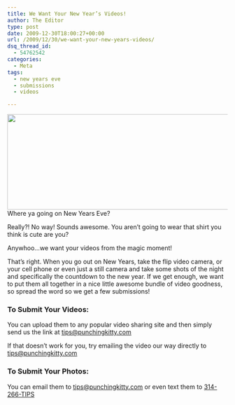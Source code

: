 ```yaml
---
title: We Want Your New Year’s Videos!
author: The Editor
type: post
date: 2009-12-30T18:00:27+00:00
url: /2009/12/30/we-want-your-new-years-videos/
dsq_thread_id:
  - 54762542
categories:
  - Meta
tags:
  - new years eve
  - submissions
  - videos

---
```

[<img class="aligncenter size-full wp-image-2707" title="new-years-eve-1907-times-square1" src="http://punchingkitty.com/wp-content/uploads/2009/12/new-years-eve-1907-times-square1.jpg" alt="" width="600" height="218" srcset="http://media.punchingkitty.com/wordpress/2009/12/new-years-eve-1907-times-square1.jpg 600w, http://media.punchingkitty.com/wordpress/2009/12/new-years-eve-1907-times-square1-300x109.jpg 300w" sizes="(max-width: 600px) 100vw, 600px" />][1]Where ya going on New Years Eve?

Really?! No way! Sounds awesome. You aren&#8217;t going to wear that shirt you think is cute are you?

Anywhoo&#8230;we want your videos from the magic moment!

That&#8217;s right. When you go out on New Years, take the flip video camera, or your cell phone or even just a still camera and take some shots of the night and specifically the countdown to the new year. If we get enough, we want to put them all together in a nice little awesome bundle of video goodness, so spread the word so we get a few submissions!

### To Submit Your Videos:

You can upload them to any popular video sharing site and then simply send us the link at <span style="text-decoration: underline;">tips@punchingkitty.com</span>

If that doesn&#8217;t work for you, try emailing the video our way directly to <span style="text-decoration: underline;">tips@punchingkitty.com</span>

### To Submit Your Photos:

You can email them to <span style="text-decoration: underline;">tips@punchingkitty.com</span> or even text them to <span style="text-decoration: underline;">314-266-TIPS</span>

 [1]: http://punchingkitty.com/wp-content/uploads/2009/12/new-years-eve-1907-times-square1.jpg
